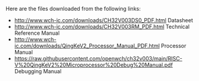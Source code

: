Here are the files downloaded from the following links:

- http://www.wch-ic.com/downloads/CH32V003DS0_PDF.html Datasheet
- http://www.wch-ic.com/downloads/CH32V003RM_PDF.html Technical Reference Manual
- http://www.wch-ic.com/downloads/QingKeV2_Processor_Manual_PDF.html Processor Manual
- https://raw.githubusercontent.com/openwch/ch32v003/main/RISC-V%20QingKeV2%20Microprocessor%20Debug%20Manual.pdf
  Debugging Manual
